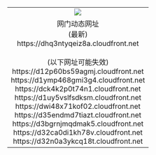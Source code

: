 ﻿<table>
  <tr></tr>
  <tr><td colspan=2 align=center><img src="https://dhq3ntyqeiz8a.cloudfront.net/Up/oGate.jpg" /></td></tr>
  <tr><td colspan=2 align=center>网门动态网址<br/>(最新)
<br>https://dhq3ntyqeiz8a.cloudfront.net
<br/><br/>(以下网址可能失效)
<br>https://d12p60bs59agmj.cloudfront.net
<br>https://d1ymp468gmi3g4.cloudfront.net
<br>https://dck4k2p0t74n1.cloudfront.net
<br>https://d1uy5vslfsdksm.cloudfront.net
<br>https://dwi48x71kof02.cloudfront.net
<br>https://d35endmd7tiazt.cloudfront.net
<br>https://d3bgrnjmqdmak5.cloudfront.net
<br>https://d32ca0di1kh78v.cloudfront.net
<br>https://d32n0a3ykcq18t.cloudfront.net
    </td>
  </tr>
</table>
